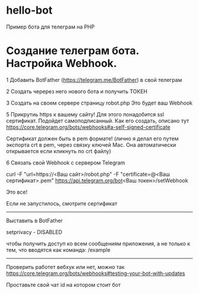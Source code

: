 # hello-bot
Пример бота для телеграм на PHP

# Создание телеграм бота. Настройка Webhook.

1 Добавить BotFather (https://telegram.me/BotFather) в свой телеграм

2 Создать черерез него нового бота и получить ТОКЕН

3 Создать на своем сервере страницу robot.php Это будет ваш Webhook

5 Прикрутиь https к вашему сайту! Для этого понадобится ssl сертификат. Подойдет самоподписанный. 
Как его создать, описано тут https://core.telegram.org/bots/webhooks#a-self-signed-certificate

Сертификат должен быть в  pem формате! 
(лично я делал его путем экспорта crt в pem, через связку ключей Mac. Она автоматически открывается если кликнуть по crt файлу)

6 Связать свой Webhook с сервером Telegram

curl -F "url=https://<Ваш сайт>/robot.php" -F "certificate=@<Ваш сертификат>.pem" https://api.telegram.org/bot<Ваш токен>/setWebhook

Это все!

Если не запуcтилось, смотрите сертификат

------

Выставить в BotFather

setprivacy - DISABLED

чтобы получить доступ ко всем сообщениям приложения, а не только к тем, что вводятся как команда: /example

------

Проверить работет вебхук  или нет, можно так https://core.telegram.org/bots/webhooks#testing-your-bot-with-updates 

Проставьте свой чат id на котором стоит бот
